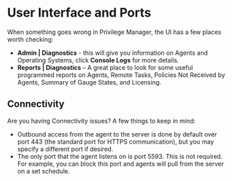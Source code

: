 [title]: # (User Interface)
[tags]: # (troubleshooting)
[priority]: # (10000)
# User Interface and Ports

When something goes wrong in Privilege Manager, the UI has a few places worth checking:

* __Admin | Diagnostics__ - this will give you information on Agents and Operating Systems, click __Console Logs__ for more details.
* __Reports | Diagnostics__ – A great place to look for some useful programmed reports on Agents, Remote Tasks, Policies Not Received by Agents, Summary of Gauge States, and Licensing.

## Connectivity

Are you having Connectivity issues? A few things to keep in mind:

* Outbound access from the agent to the server is done by default over port 443 (the standard port for HTTPS communication), but you may specify a different port if desired.
* The only port that the agent listens on is port 5593. This is not required. For example, you can block this port and agents will pull from the server on a set schedule.
